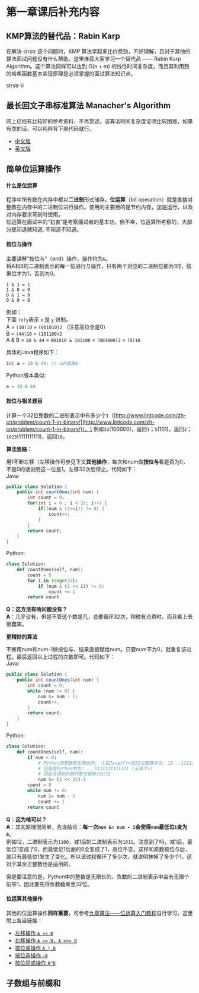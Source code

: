 # 第一章课后补充内容

## KMP算法的替代品：Rabin Karp

在解决 strstr 这个问题时，KMP 算法学起来比价费劲，不好理解，且对于其他的算法面试问题没有什么帮助。这里推荐大家学习一个替代品 —— Rabin Karp Algorithm。这个算法同样可以达到 O(n + m) 的线性时间复杂度，而且其利用到的哈希函数基本实现原理是必须掌握的面试算法知识点。

strstr-ii

## 最长回文子串标准算法 Manacher's Algorithm

网上已经有比较好的参考资料，不再赘述。该算法时间复杂度证明比较困难，如果有空的话，可以纯粹背下来代码就行。

* [中文版](https://segmentfault.com/a/1190000003914228)
* [英文版](https://www.geeksforgeeks.org/manachers-algorithm-linear-time-longest-palindromic-substring-part-1/)

## 简单位运算操作



#### 什么是位运算

程序中所有数在内存中都以**二进制**形式储存。**位运算**（bit operation）就是直接对整数在内存中的二进制位进行操作。使用的主要目的是节约内存，加速运行，以及对内存要求苛刻时使用。\
位运算在面试中的“初衷”是考察面试者的基本功，但不幸，位运算所考察的，大部分是知道就知道, 不知道不知道。

#### 按位与操作

主要讲解“按位与”（and）操作，操作符为`&`。\
将A和B的二进制表示的每一位进行与操作，只有两个对应的二进制位都为1时，结果位才为1，否则为0。

```
1 & 1 = 1
1 & 0 = 0
0 & 1 = 0
0 & 0 = 0
```

例如：\
下面 `(x)y`表示 `x` 是 `y` 进制。\
A = `(10)10` = `(001010)2` （注意高位全是0）\
B = `(44)10` = `(101100)2`\
A & B = `10 & 44` = `001010 & 101100` = `(001000)2` = `(8)10`

具体的Java程序如下：

```java
int a = 10 & 44; // a的值是8
```

Python版本类似:

```python
a = 10 & 44
```

#### 按位与相关题目

计算一个32位整数的二进制表示中有多少个`1`（[http://www.lintcode.com/zh-cn/problem/count-1-in-binary/](http://www.lintcode.com/zh-cn/problem/count-1-in-binary/)）。\
例如`32`(100000)，返回`1`；`5`(101)，返回`2`；`1023`(1111111111)，返回`10`。

**算法思路：**

用1不断左移（左移操作可参见下文**其他操作**，每次和num做**按位与**看是否为0，不是0的话说明这一位是1。左移32次后停止。代码如下：\
Java:

```java
public class Solution {
    public int countOnes(int num) {
        int count = 0;
        for(int i = 0 ; i < 32; i++) {
            if((num & (1<<i)) != 0) {
                count++;
            }
        }
        return count;
    }
}
```

Python:

```python
class Solution:
    def countOnes(self, num):
        count = 0
        for i in range(32):
            if (num & (1 << i)) != 0:
                count += 1
        return count
```

**Q：这方法有啥问题没有？**\
**A**：几乎没有，但是不管这个数是几，总要循环32次，稍微有点费时，而且看上去很蠢笨。

**更精妙的算法**

不断用num和num-1做按位与，结果直接赋给num。只要num不为0，就重复该过程。最后返回以上过程的次数即可。代码如下：\
Java:

```java
public class Solution {
    public int countOnes(int num) {
        int count = 0;
        while (num != 0) {
            num &= num - 1;
            count++;
        }
        return count;
    }
}
```

Python:

```python
class Solution:
    def countOnes(self, num):
        if num < 0:
            # Python的整数是无限长的, -1在Java/C++的32位整数中为: 11...11111 (32个1)
            # 但是在Python中为: ...1111111111111 (无限个1)
            # 因此在遇到负数时要先截断为32位
            num &= (1 << 32)-1
        count = 0
        while num != 0:
            num &= num - 1
            count += 1
        return count
```

**Q：这为啥可以？**\
**A**：其实原理很简单，先说结论：**每一次`num &= num - 1`会使得`num`最低位`1`变为`0`**。\
例如12，二进制表示为`1100`，减1后的二进制表示为`1011`。注意到了吗，减1后，最低位1变成了0，而最低位1后面的0全变成了1，高位不变。这样和原数按位与后，就只有最低位1发生了变化。所以该过程循环了多少次，就说明抹掉了多少个1。这对于其余正整数也是适用的。

但是要注意的是，Python中的整数是无限长的，负数的二进制表示中会有无限个前导1，因此要先将负数截断至32位。

#### 位运算其他操作

其他的位运算操作**同样重要**，可参考[九章算法——位运算入门教程](http://www.jiuzhang.com/tutorial/bit-manipulation/72)自行学习，这里附上各自链接：

* [左移操作 `A << B`](http://www.jiuzhang.com/tutorial/bit-manipulation/74)
* [右移操作 `A >> B`，`A >>> B`](http://www.jiuzhang.com/tutorial/bit-manipulation/75)
* [按位或操作 `A | B`](http://www.jiuzhang.com/tutorial/bit-manipulation/77)
* [按位非操作 `~A`](http://www.jiuzhang.com/tutorial/bit-manipulation/78)
* [按位异或操作 `A^B`](http://www.jiuzhang.com/tutorial/bit-manipulation/79)

## 子数组与前缀和
